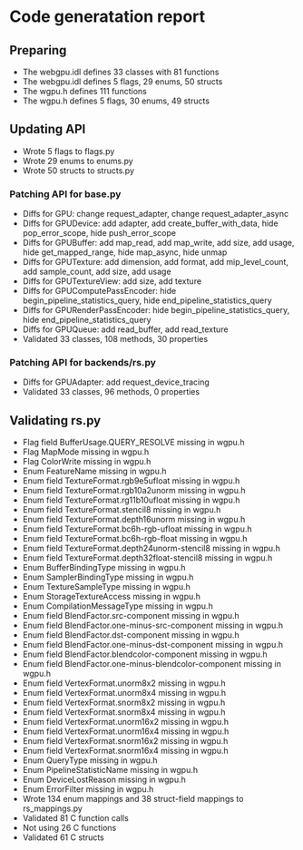 # Code generatation report
## Preparing
* The webgpu.idl defines 33 classes with 81 functions
* The webgpu.idl defines 5 flags, 29 enums, 50 structs
* The wgpu.h defines 111 functions
* The wgpu.h defines 5 flags, 30 enums, 49 structs
## Updating API
* Wrote 5 flags to flags.py
* Wrote 29 enums to enums.py
* Wrote 50 structs to structs.py
### Patching API for base.py
* Diffs for GPU: change request_adapter, change request_adapter_async
* Diffs for GPUDevice: add adapter, add create_buffer_with_data, hide pop_error_scope, hide push_error_scope
* Diffs for GPUBuffer: add map_read, add map_write, add size, add usage, hide get_mapped_range, hide map_async, hide unmap
* Diffs for GPUTexture: add dimension, add format, add mip_level_count, add sample_count, add size, add usage
* Diffs for GPUTextureView: add size, add texture
* Diffs for GPUComputePassEncoder: hide begin_pipeline_statistics_query, hide end_pipeline_statistics_query
* Diffs for GPURenderPassEncoder: hide begin_pipeline_statistics_query, hide end_pipeline_statistics_query
* Diffs for GPUQueue: add read_buffer, add read_texture
* Validated 33 classes, 108 methods, 30 properties
### Patching API for backends/rs.py
* Diffs for GPUAdapter: add request_device_tracing
* Validated 33 classes, 96 methods, 0 properties
## Validating rs.py
* Flag field BufferUsage.QUERY_RESOLVE missing in wgpu.h
* Flag MapMode missing in wgpu.h
* Flag ColorWrite missing in wgpu.h
* Enum FeatureName missing in wgpu.h
* Enum field TextureFormat.rgb9e5ufloat missing in wgpu.h
* Enum field TextureFormat.rgb10a2unorm missing in wgpu.h
* Enum field TextureFormat.rg11b10ufloat missing in wgpu.h
* Enum field TextureFormat.stencil8 missing in wgpu.h
* Enum field TextureFormat.depth16unorm missing in wgpu.h
* Enum field TextureFormat.bc6h-rgb-ufloat missing in wgpu.h
* Enum field TextureFormat.bc6h-rgb-float missing in wgpu.h
* Enum field TextureFormat.depth24unorm-stencil8 missing in wgpu.h
* Enum field TextureFormat.depth32float-stencil8 missing in wgpu.h
* Enum BufferBindingType missing in wgpu.h
* Enum SamplerBindingType missing in wgpu.h
* Enum TextureSampleType missing in wgpu.h
* Enum StorageTextureAccess missing in wgpu.h
* Enum CompilationMessageType missing in wgpu.h
* Enum field BlendFactor.src-component missing in wgpu.h
* Enum field BlendFactor.one-minus-src-component missing in wgpu.h
* Enum field BlendFactor.dst-component missing in wgpu.h
* Enum field BlendFactor.one-minus-dst-component missing in wgpu.h
* Enum field BlendFactor.blendcolor-component missing in wgpu.h
* Enum field BlendFactor.one-minus-blendcolor-component missing in wgpu.h
* Enum field VertexFormat.unorm8x2 missing in wgpu.h
* Enum field VertexFormat.unorm8x4 missing in wgpu.h
* Enum field VertexFormat.snorm8x2 missing in wgpu.h
* Enum field VertexFormat.snorm8x4 missing in wgpu.h
* Enum field VertexFormat.unorm16x2 missing in wgpu.h
* Enum field VertexFormat.unorm16x4 missing in wgpu.h
* Enum field VertexFormat.snorm16x2 missing in wgpu.h
* Enum field VertexFormat.snorm16x4 missing in wgpu.h
* Enum QueryType missing in wgpu.h
* Enum PipelineStatisticName missing in wgpu.h
* Enum DeviceLostReason missing in wgpu.h
* Enum ErrorFilter missing in wgpu.h
* Wrote 134 enum mappings and 38 struct-field mappings to rs_mappings.py
* Validated 81 C function calls
* Not using 26 C functions
* Validated 61 C structs
